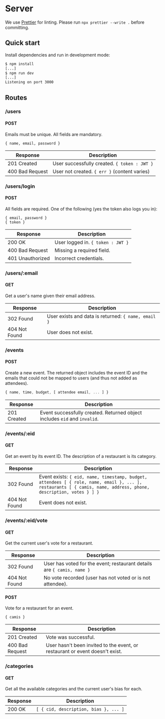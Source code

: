 # Server

We use [Prettier](https://prettier.io/) for linting.
Please run `npx prettier --write .` before committing.

## Quick start

Install dependencies and run in development mode:

```sh
$ npm install
[...]
$ npm run dev
[...]
Listening on port 3000
```

## Routes

### /users

#### POST

Emails must be unique. All fields are mandatory.

```
{ name, email, password }
```

| Response        | Description                                  |
| --------------- | -------------------------------------------- |
| 201 Created     | User successfully created. `{ token : JWT }` |
| 400 Bad Request | User not created. `{ err }` (content varies) |

### /users/login

#### POST

All fields are required. One of the following (yes the token also logs you in):

```
{ email, password }
{ token }
```

| Response         | Description                       |
| ---------------- | --------------------------------- |
| 200 OK           | User logged in. `{ token : JWT }` |
| 400 Bad Request  | Missing a required field.         |
| 401 Unauthorized | Incorrect credentials.            |

### /users/:email

#### GET

Get a user's name given their email address.

| Response      | Description                                         |
| ------------- | --------------------------------------------------- |
| 302 Found     | User exists and data is returned: `{ name, email }` |
| 404 Not Found | User does not exist.                                |

### /events

#### POST

Create a new event.
The returned object includes the event ID and the emails that could not be mapped to users
(and thus not added as attendees).

```javascript
{ name, time, budget, [ attendee email, ... ] }
```

| Response    | Description                                                               |
| ----------- | ------------------------------------------------------------------------- |
| 201 Created | Event successfully created. Returned object includes `eid` and `invalid`. |

### /events/:eid

#### GET

Get an event by its event ID.
The description of a restaurant is its category.

| Response      | Description                                                                                                                                                     |
| ------------- | --------------------------------------------------------------------------------------------------------------------------------------------------------------- |
| 302 Found     | Event exists: `{ eid, name, timestamp, budget, attendees [ { role, name, email }, ... ], restaurants [ { camis, name, address, phone, description, votes } ] }` |
| 404 Not Found | Event does not exist.                                                                                                                                           |

### /events/:eid/vote

#### GET

Get the current user's vote for a restaurant.

| Response      | Description                                                            |
| ------------- | ---------------------------------------------------------------------- |
| 302 Found     | User has voted for the event; restaurant details are `{ camis, name }` |
| 404 Not Found | No vote recorded (user has not voted or is not attendee).              |

#### POST

Vote for a restaurant for an event.

```
{ camis }
```

| Response        | Description                                                                  |
| --------------- | ---------------------------------------------------------------------------- |
| 201 Created     | Vote was successful.                                                         |
| 400 Bad Request | User hasn't been invited to the event, or restaurant or event doesn't exist. |

### /categories

#### GET

Get all the available categories and the current user's bias for each.

| Response | Description                           |
| -------- | ------------------------------------- |
| 200 OK   | `[ { cid, description, bias }, ... ]` |
